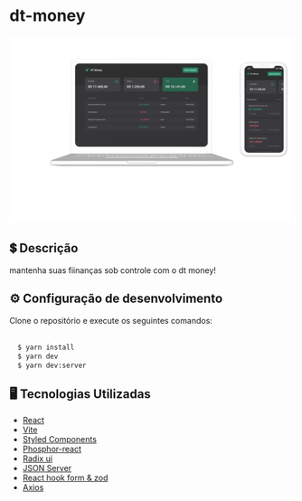 # dt-money

<h3>
      <img src="dt-money/public/mockup-1.png" width="1000px" /><br>
    
 
## <dt> 💲 Descrição </dt> 
<p>mantenha suas fiinanças sob controle com o dt money!</p>

## <dt> :gear: Configuração de desenvolvimento </dt>
<p>Clone o repositório e execute os seguintes comandos:</p>

```shell 

  $ yarn install
  $ yarn dev
  $ yarn dev:server

```


## :desktop_computer:	 Tecnologias Utilizadas
- [React](https://pt-br.reactjs.org/)
- [Vite](https://vitejs.dev/)
- [Styled Components](https://styled-components.com/)
- [Phosphor-react](https://phosphoricons.com/)
- [Radix ui](https://www.radix-ui.com/docs/primitives/components/dialog)
- [JSON Server](https://www.npmjs.com/package/json-server)
- [React hook form & zod](https://react-hook-form.com/)
- [Axios](https://axios-http.com/ptbr/docs/intro)
